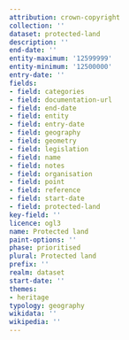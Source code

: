 ```yaml
---
attribution: crown-copyright
collection: ''
dataset: protected-land
description: ''
end-date: ''
entity-maximum: '12599999'
entity-minimum: '12500000'
entry-date: ''
fields:
- field: categories
- field: documentation-url
- field: end-date
- field: entity
- field: entry-date
- field: geography
- field: geometry
- field: legislation
- field: name
- field: notes
- field: organisation
- field: point
- field: reference
- field: start-date
- field: protected-land
key-field: ''
licence: ogl3
name: Protected land
paint-options: ''
phase: prioritised
plural: Protected land
prefix: ''
realm: dataset
start-date: ''
themes:
- heritage
typology: geography
wikidata: ''
wikipedia: ''
---
```

